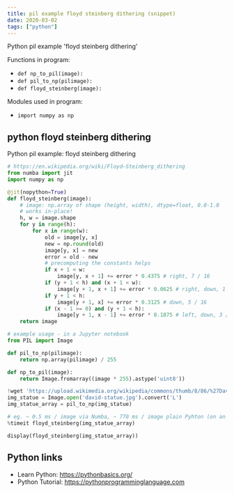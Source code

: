 ```yaml
---
title: pil example floyd steinberg dithering (snippet)
date: 2020-03-02
tags: ["python"]
---
```

Python pil example 'floyd steinberg dithering'

Functions in program: 
* `def np_to_pil(image):`
* `def pil_to_np(pilimage):`
* `def floyd_steinberg(image):`

Modules used in program: 
* `import numpy as np`

## python floyd steinberg dithering

Python pil example: floyd steinberg dithering

```python
# https://en.wikipedia.org/wiki/Floyd–Steinberg_dithering
from numba import jit
import numpy as np

@jit(nopython=True)
def floyd_steinberg(image):
    # image: np.array of shape (height, width), dtype=float, 0.0-1.0
    # works in-place!
    h, w = image.shape
    for y in range(h):
        for x in range(w):
            old = image[y, x]
            new = np.round(old)
            image[y, x] = new
            error = old - new
            # precomputing the constants helps
            if x + 1 < w:
                image[y, x + 1] += error * 0.4375 # right, 7 / 16
            if (y + 1 < h) and (x + 1 < w):
                image[y + 1, x + 1] += error * 0.0625 # right, down, 1 / 16
            if y + 1 < h:
                image[y + 1, x] += error * 0.3125 # down, 5 / 16
            if (x - 1 >= 0) and (y + 1 < h): 
                image[y + 1, x - 1] += error * 0.1875 # left, down, 3 / 16
    return image

# example usage - in a Jupyter notebook
from PIL import Image

def pil_to_np(pilimage):
    return np.array(pilimage) / 255

def np_to_pil(image):
    return Image.fromarray((image * 255).astype('uint8'))

!wget 'https://upload.wikimedia.org/wikipedia/commons/thumb/8/86/%27David%27_by_Michelangelo_Fir_JBU013.jpg/220px-%27David%27_by_Michelangelo_Fir_JBU013.jpg' -O david-statue.jpg
img_statue = Image.open('david-statue.jpg').convert('L')
img_statue_array = pil_to_np(img_statue)

# eg. ~ 0.5 ms / image via Numba, ~ 770 ms / image plain Pyhton (on an older MacBook)
%timeit floyd_steinberg(img_statue_array)

display(floyd_steinberg(img_statue_array))


```

## Python links

- Learn Python: https://pythonbasics.org/
- Python Tutorial: https://pythonprogramminglanguage.com
